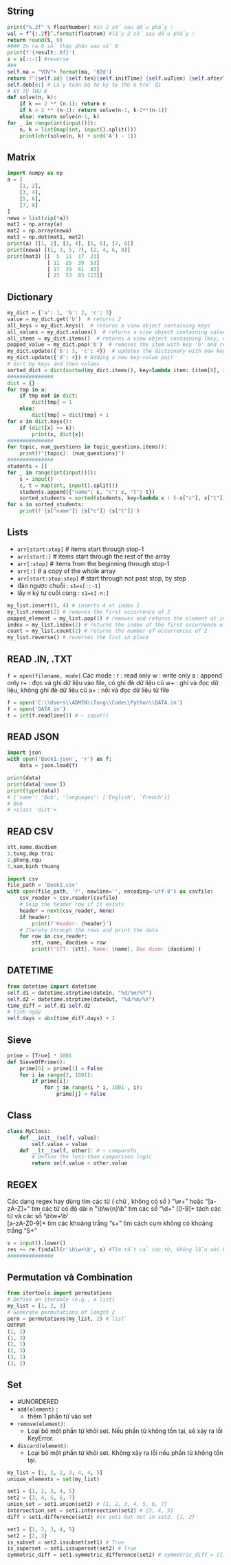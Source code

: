 ## String
```python
print("%.2f" % floatNumber) #in 2 số sau dấu phẩy : 
val = f’{:.2f}’.format(floatnum) #lấy 2 số sau dấu phẩy : 
return round(S, 6)
#### In ra 6 số thập phân sau số 0
print(f'{result:.6f}')
s = s[::-1] #reverse
###
self.ma = "VDV"+ format(ma, '02d')
return f"{self.id} {self.ten}{self.initTime} {self.uuTien} {self.afterTime}"
self.dob[6:] # Lấy toàn bộ từ ký tự thứ 6 trở đi
# KY TU THU K
def solve(n, k):
    if k == 2 ** (n-1): return n
    if k > 2 ** (n-1): return solve(n-1, k-2**(n-1))
    else: return solve(n-1, k)
for _ in range(int(input())):
    n, k = list(map(int, input().split()))
    print(chr(solve(n, k) + ord('A') - 1))
```

## Matrix
```python
import numpy as np
a = [
    [1, 2],
    [3, 4],
    [5, 6],
    [7, 8]
]
newa = list(zip(*a))
mat1 = np.array(a)
mat2 = np.array(newa)
mat3 = np.dot(mat1, mat2)
print(a) [[1, 2], [3, 4], [5, 6], [7, 8]]
print(newa) [(1, 3, 5, 7), (2, 4, 6, 8)]
print(mat3) [[  5  11  17  23]
			 [ 11  25  39  53]
			 [ 17  39  61  83]
			 [ 23  53  83 113]]
```

## Dictionary
```python
my_dict = {'a': 1, 'b': 2, 'c': 3}
value = my_dict.get('b')  # returns 2
all_keys = my_dict.keys()  # returns a view object containing keys
all_values = my_dict.values()  # returns a view object containing values
all_items = my_dict.items()  # returns a view object containing (key, value) pairs
popped_value = my_dict.pop('b')  # removes the item with key 'b' and returns its value
my_dict.update({'b': 3, 'c': 4})  # updates the dictionary with new key-value pairs
my_dict.update({'d': 4}) # Adding a new key-value pair
# Sort by keys and then values
sorted_dict = dict(sorted(my_dict.items(), key=lambda item: (item[0], item[1])))
###############
dict = {}
for tmp in a:
    if tmp not in dict:
        dict[tmp] = 1
    else:
        dict[tmp] = dict[tmp] + 1
for x in dict.keys():
    if (dict[x] >= k):
        print(x, dict[x])
###############
for topic, num_questions in topic_questions.items():
    print(f"{topic}: {num_questions}")
###############
students = []
for _ in range(int(input())):
    s = input()
    c, t = map(int, input().split())
    students.append({"name": s, "c": c, "t": t})
    sorted_students = sorted(students, key=lambda x : (-x["c"], x["t"]))
for s in sorted_students:
    print(f'{s["name"]} {s["c"]} {s["t"]}')
```

## Lists
- `arr[start:stop]`        # items start through stop-1
- `arr[start:]`          # items start through the rest of the array
- `arr[:stop]`           # items from the beginning through stop-1
- `arr[:]`            # a copy of the whole array
- `arr[start:stop:step]`    # start through not past stop, by step
- đảo ngược chuỗi : `s1=s[::-1]`
- lấy n ký tự cuối cùng : `s1=s[-n:]`

```python
my_list.insert(1, 4) # inserts 4 at index 1
my_list.remove(2) # removes the first occurrence of 2
popped_element = my_list.pop(1) # removes and returns the element at index 1
index = my_list.index(2) # returns the index of the first occurrence of 2
count = my_list.count(2) # returns the number of occurrences of 2
my_list.reverse() # reverses the list in place
```
## READ .IN, .TXT
`f = open(filename, mode)`
Các mode : 
	r : read only
	w : write only
	a : append only 
	r+ : đọc và ghi dữ liệu vào file, có ghi đè dữ liệu cũ
	w+ : ghi và đọc dữ liệu, không ghi đè dữ liệu cũ
	a+ : nối và đọc dữ liệu từ file
```python
f = open('C:\\Users\\ADMIN\\Tung\\Code\\Python\\DATA.in')
f = open('DATA.in')
t = int(f.readline()) # ~ input()
```
## READ JSON
```python
import json
with open('Book1.json', 'r') as f:
    data = json.load(f)

print(data)
print(data['name'])
print(type(data))
# {'name': 'Bob', 'languages': ['English', 'French']}
# Bob
# <class 'dict'>
```
## READ CSV
```js
stt,name,dacdiem
1,tung,dep trai
2,phong,ngu
3,nam,binh thuong
```
```python
import csv
file_path = 'Book1.csv'
with open(file_path, 'r', newline='', encoding='utf-8') as csvfile:
    csv_reader = csv.reader(csvfile)
    # Skip the header row if it exists
    header = next(csv_reader, None)
    if header:
        print(f'Header: {header}')
    # Iterate through the rows and print the data
    for row in csv_reader:
        stt, name, dacdiem = row
        print(f'STT: {stt}, Name: {name}, Dac diem: {dacdiem}')
```
## DATETIME
```python
from datetime import datetime
self.d1 = datetime.strptime(dateIn, "%d/%m/%Y")
self.d2 = datetime.strptime(dateOut, "%d/%m/%Y")
time_diff = self.d1-self.d2
# tính ngày
self.days = abs(time_diff.days) + 1
```
## Sieve
```python
prime = [True] * 1001
def SieveOfPrime():
    prime[0] = prime[1] = False
    for i in range(2, 1001):
        if prime[i]:
            for j in range(i * i, 1001 , i):
                prime[j] = False
```
## Class
```python
class MyClass:
    def __init__(self, value):
        self.value = value
    def __lt__(self, other): # ~ compareTo
        # Define the less-than comparison logic
        return self.value < other.value
```

## REGEX
Các dạng regex hay dùng 
	tìm các từ ( chữ , không có số ) 
		“\w+” hoặc “[a-zA-Z]+”
	tìm các từ có độ dài n
		"\b\w{n}\b"
	tìm các số 
		“\d+”  [0-9]+
	tách các từ và các số
		‘\b\w+\b’  
		[a-zA-Z0-9]+
	tìm các khoảng trắng
		“s+” 
	tìm cách cụm không có khoảng trắng
		“S+”
```python
s = input().lower()
res += re.findall(r'\b\w+\b', s) #Tìm tất cả các từ, không lẫn với kí tự .,/!;:?
###############
```
## Permutation và Combination
```python
from itertools import permutations
# Define an iterable (e.g., a list)
my_list = [1, 2, 3]
# Generate permutations of length 2
perm = permutations(my_list, 2) #`list`
OUTPUT
(1, 2)
(1, 3)
(2, 1)
(2, 3)
(3, 1)
(3, 2)
```

## Set
- #UNORDERED
- `add(element)` : 
	- thêm 1 phần tử vào set
- `remove(element)`: 
	- Loại bỏ một phần tử khỏi set. Nếu phần tử không tồn tại, sẽ xảy ra lỗi KeyError.
- `discard(element)`: 
	- Loại bỏ một phần tử khỏi set. Không xảy ra lỗi nếu phần tử không tồn tại.

```python
my_list = [1, 2, 2, 3, 4, 4, 5]
unique_elements = set(my_list)

set1 = {1, 2, 3, 4, 5}
set2 = {3, 4, 5, 6, 7}
union_set = set1.union(set2) # {1, 2, 3, 4, 5, 6, 7}
intersection_set = set1.intersection(set2) # {3, 4, 5}
diff = set1.difference(set2) #in set1 but not in set2. {1, 2}

set1 = {1, 2, 3, 4, 5}
set2 = {2, 3}
is_subset = set2.issubset(set1) # True
is_superset = set1.issuperset(set2) # True
symmetric_diff = set1.symmetric_difference(set2) # symmetric_diff = {1, 4, 5}
```

